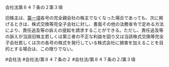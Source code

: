会社法第８４７条の２第３項

旧株主は、[第一項](会社法＿＿＿＿第８４７条の２第１項)各号の完全親会社の株主でなくなった場合であっても、次に掲げるときは、株式交換等完全子会社に対し、書面その他の法務省令で定める方法により、責任追及等の訴えの提起を請求することができる。ただし、責任追及等の訴えが当該旧株主若しくは第三者の不正な利益を図り又は当該株式交換等完全子会社若しくは次の各号の株式を発行している株式会社に損害を加えることを目的とする場合は、この限りでない。

#会社法
#会社法/第８４７条の２
#会社法/第８４７条の２/第３項
